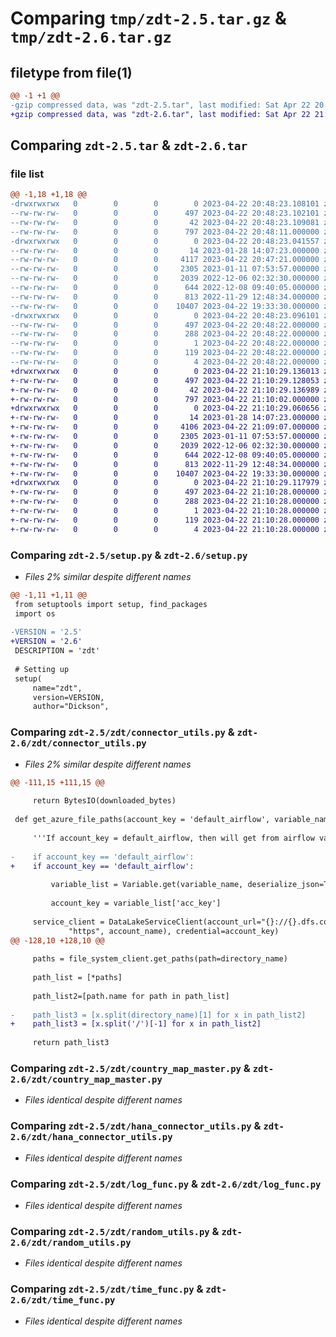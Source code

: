 # Comparing `tmp/zdt-2.5.tar.gz` & `tmp/zdt-2.6.tar.gz`

## filetype from file(1)

```diff
@@ -1 +1 @@
-gzip compressed data, was "zdt-2.5.tar", last modified: Sat Apr 22 20:48:23 2023, max compression
+gzip compressed data, was "zdt-2.6.tar", last modified: Sat Apr 22 21:10:29 2023, max compression
```

## Comparing `zdt-2.5.tar` & `zdt-2.6.tar`

### file list

```diff
@@ -1,18 +1,18 @@
-drwxrwxrwx   0        0        0        0 2023-04-22 20:48:23.108101 zdt-2.5/
--rw-rw-rw-   0        0        0      497 2023-04-22 20:48:23.102101 zdt-2.5/PKG-INFO
--rw-rw-rw-   0        0        0       42 2023-04-22 20:48:23.109081 zdt-2.5/setup.cfg
--rw-rw-rw-   0        0        0      797 2023-04-22 20:48:11.000000 zdt-2.5/setup.py
-drwxrwxrwx   0        0        0        0 2023-04-22 20:48:23.041557 zdt-2.5/zdt/
--rw-rw-rw-   0        0        0       14 2023-01-28 14:07:23.000000 zdt-2.5/zdt/__init__.py
--rw-rw-rw-   0        0        0     4117 2023-04-22 20:47:21.000000 zdt-2.5/zdt/connector_utils.py
--rw-rw-rw-   0        0        0     2305 2023-01-11 07:53:57.000000 zdt-2.5/zdt/country_map_master.py
--rw-rw-rw-   0        0        0     2039 2022-12-06 02:32:30.000000 zdt-2.5/zdt/hana_connector_utils.py
--rw-rw-rw-   0        0        0      644 2022-12-08 09:40:05.000000 zdt-2.5/zdt/log_func.py
--rw-rw-rw-   0        0        0      813 2022-11-29 12:48:34.000000 zdt-2.5/zdt/random_utils.py
--rw-rw-rw-   0        0        0    10407 2023-04-22 19:33:30.000000 zdt-2.5/zdt/time_func.py
-drwxrwxrwx   0        0        0        0 2023-04-22 20:48:23.096101 zdt-2.5/zdt.egg-info/
--rw-rw-rw-   0        0        0      497 2023-04-22 20:48:22.000000 zdt-2.5/zdt.egg-info/PKG-INFO
--rw-rw-rw-   0        0        0      288 2023-04-22 20:48:22.000000 zdt-2.5/zdt.egg-info/SOURCES.txt
--rw-rw-rw-   0        0        0        1 2023-04-22 20:48:22.000000 zdt-2.5/zdt.egg-info/dependency_links.txt
--rw-rw-rw-   0        0        0      119 2023-04-22 20:48:22.000000 zdt-2.5/zdt.egg-info/requires.txt
--rw-rw-rw-   0        0        0        4 2023-04-22 20:48:22.000000 zdt-2.5/zdt.egg-info/top_level.txt
+drwxrwxrwx   0        0        0        0 2023-04-22 21:10:29.136013 zdt-2.6/
+-rw-rw-rw-   0        0        0      497 2023-04-22 21:10:29.128053 zdt-2.6/PKG-INFO
+-rw-rw-rw-   0        0        0       42 2023-04-22 21:10:29.136989 zdt-2.6/setup.cfg
+-rw-rw-rw-   0        0        0      797 2023-04-22 21:10:02.000000 zdt-2.6/setup.py
+drwxrwxrwx   0        0        0        0 2023-04-22 21:10:29.060656 zdt-2.6/zdt/
+-rw-rw-rw-   0        0        0       14 2023-01-28 14:07:23.000000 zdt-2.6/zdt/__init__.py
+-rw-rw-rw-   0        0        0     4106 2023-04-22 21:09:07.000000 zdt-2.6/zdt/connector_utils.py
+-rw-rw-rw-   0        0        0     2305 2023-01-11 07:53:57.000000 zdt-2.6/zdt/country_map_master.py
+-rw-rw-rw-   0        0        0     2039 2022-12-06 02:32:30.000000 zdt-2.6/zdt/hana_connector_utils.py
+-rw-rw-rw-   0        0        0      644 2022-12-08 09:40:05.000000 zdt-2.6/zdt/log_func.py
+-rw-rw-rw-   0        0        0      813 2022-11-29 12:48:34.000000 zdt-2.6/zdt/random_utils.py
+-rw-rw-rw-   0        0        0    10407 2023-04-22 19:33:30.000000 zdt-2.6/zdt/time_func.py
+drwxrwxrwx   0        0        0        0 2023-04-22 21:10:29.117979 zdt-2.6/zdt.egg-info/
+-rw-rw-rw-   0        0        0      497 2023-04-22 21:10:28.000000 zdt-2.6/zdt.egg-info/PKG-INFO
+-rw-rw-rw-   0        0        0      288 2023-04-22 21:10:28.000000 zdt-2.6/zdt.egg-info/SOURCES.txt
+-rw-rw-rw-   0        0        0        1 2023-04-22 21:10:28.000000 zdt-2.6/zdt.egg-info/dependency_links.txt
+-rw-rw-rw-   0        0        0      119 2023-04-22 21:10:28.000000 zdt-2.6/zdt.egg-info/requires.txt
+-rw-rw-rw-   0        0        0        4 2023-04-22 21:10:28.000000 zdt-2.6/zdt.egg-info/top_level.txt
```

### Comparing `zdt-2.5/setup.py` & `zdt-2.6/setup.py`

 * *Files 2% similar despite different names*

```diff
@@ -1,11 +1,11 @@
 from setuptools import setup, find_packages
 import os
 
-VERSION = '2.5'
+VERSION = '2.6'
 DESCRIPTION = 'zdt'
 
 # Setting up
 setup(
     name="zdt",
     version=VERSION,
     author="Dickson",
```

### Comparing `zdt-2.5/zdt/connector_utils.py` & `zdt-2.6/zdt/connector_utils.py`

 * *Files 2% similar despite different names*

```diff
@@ -111,15 +111,15 @@
 
     return BytesIO(downloaded_bytes)
 
 def get_azure_file_paths(account_key = 'default_airflow', variable_name = 'dag_var1', account_name = 'zpcsmdevdatalake',container_name = 'raw', directory_name = "BDP",):
  
     '''If account_key = default_airflow, then will get from airflow variables'''
 
-    if account_key == 'default_airflow': 
+    if account_key == 'default_airflow':
 
         variable_list = Variable.get(variable_name, deserialize_json=True)
 
         account_key = variable_list['acc_key']
 
     service_client = DataLakeServiceClient(account_url="{}://{}.dfs.core.windows.net".format(
             "https", account_name), credential=account_key)
@@ -128,10 +128,10 @@
 
     paths = file_system_client.get_paths(path=directory_name)
 
     path_list = [*paths]
 
     path_list2=[path.name for path in path_list]
 
-    path_list3 = [x.split(directory_name)[1] for x in path_list2]
+    path_list3 = [x.split('/')[-1] for x in path_list2]
 
     return path_list3
```

### Comparing `zdt-2.5/zdt/country_map_master.py` & `zdt-2.6/zdt/country_map_master.py`

 * *Files identical despite different names*

### Comparing `zdt-2.5/zdt/hana_connector_utils.py` & `zdt-2.6/zdt/hana_connector_utils.py`

 * *Files identical despite different names*

### Comparing `zdt-2.5/zdt/log_func.py` & `zdt-2.6/zdt/log_func.py`

 * *Files identical despite different names*

### Comparing `zdt-2.5/zdt/random_utils.py` & `zdt-2.6/zdt/random_utils.py`

 * *Files identical despite different names*

### Comparing `zdt-2.5/zdt/time_func.py` & `zdt-2.6/zdt/time_func.py`

 * *Files identical despite different names*

